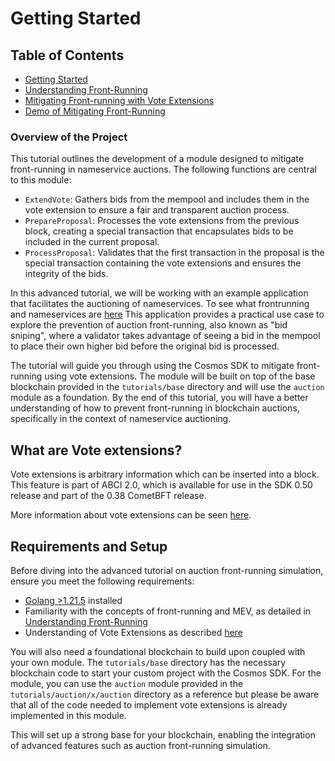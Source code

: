 # Getting Started

## Table of Contents

* [Getting Started](#overview-of-the-project)
* [Understanding Front-Running](01-understanding-front-running)
* [Mitigating Front-running with Vote Extensions](02-mitigating-front-running-with-vote-extensions)
* [Demo of Mitigating Front-Running](03-demo-of-mitigating-front-running)

### Overview of the Project

This tutorial outlines the development of a module designed to mitigate front-running in nameservice auctions. The following functions are central to this module:

* `ExtendVote`: Gathers bids from the mempool and includes them in the vote extension to ensure a fair and transparent auction process.
* `PrepareProposal`: Processes the vote extensions from the previous block, creating a special transaction that encapsulates bids to be included in the current proposal.
* `ProcessProposal`: Validates that the first transaction in the proposal is the special transaction containing the vote extensions and ensures the integrity of the bids.

In this advanced tutorial, we will be working with an example application that facilitates the auctioning of nameservices. To see what frontrunning and nameservices are [here](./01-understanding-frontrunning.md) This application provides a practical use case to explore the prevention of auction front-running, also known as "bid sniping", where a validator takes advantage of seeing a bid in the mempool to place their own higher bid before the original bid is processed.

The tutorial will guide you through using the Cosmos SDK to mitigate front-running using vote extensions. The module will be built on top of the base blockchain provided in the `tutorials/base` directory and will use the `auction` module as a foundation. By the end of this tutorial, you will have a better understanding of how to prevent front-running in blockchain auctions, specifically in the context of nameservice auctioning.

## What are Vote extensions?

Vote extensions is arbitrary information which can be inserted into a block. This feature is part of ABCI 2.0, which is available for use in the SDK 0.50 release and part of the 0.38 CometBFT release.

More information about vote extensions can be seen [here](https://docs.cosmos.network/main/build/abci/vote-extensions).

## Requirements and Setup

Before diving into the advanced tutorial on auction front-running simulation, ensure you meet the following requirements:

* [Golang >1.21.5](https://golang.org/doc/install) installed
* Familiarity with the concepts of front-running and MEV, as detailed in [Understanding Front-Running](./01-understanding-frontrunning.md)
* Understanding of Vote Extensions as described [here](https://docs.cosmos.network/main/build/abci/vote-extensions)

You will also need a foundational blockchain to build upon coupled with your own module. The `tutorials/base` directory has the necessary blockchain code to start your custom project with the Cosmos SDK. For the module, you can use the `auction` module provided in the `tutorials/auction/x/auction` directory as a reference but please be aware that all of the code needed to implement vote extensions is already implemented in this module.

This will set up a strong base for your blockchain, enabling the integration of advanced features such as auction front-running simulation.
